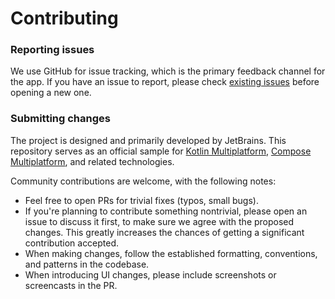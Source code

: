 # Contributing

### Reporting issues

We use GitHub for issue tracking, which is the primary feedback channel for the app. If you have an issue to report, please check [existing issues](https://github.com/JetBrains/kotlinconf-app/issues) before opening a new one.

### Submitting changes

The project is designed and primarily developed by JetBrains. This repository serves as an official sample for [Kotlin Multiplatform](https://www.jetbrains.com/kotlin-multiplatform/), [Compose Multiplatform](https://www.jetbrains.com/compose-multiplatform/), and related technologies.

Community contributions are welcome, with the following notes:

* Feel free to open PRs for trivial fixes (typos, small bugs).
* If you're planning to contribute something nontrivial, please open an issue to discuss it first, to make sure we agree with the proposed changes. This greatly increases the chances of getting a significant contribution accepted.
* When making changes, follow the established formatting, conventions, and patterns in the codebase. 
* When introducing UI changes, please include screenshots or screencasts in the PR.

